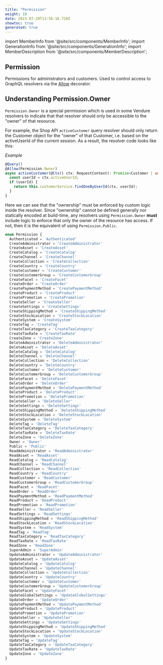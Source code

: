 ```yaml
---
title: "Permission"
weight: 10
date: 2023-07-20T13:56:16.728Z
showtoc: true
generated: true
---
```

<!-- This file was generated from the Vendure source. Do not modify. Instead, re-run the "docs:build" script -->
import MemberInfo from '@site/src/components/MemberInfo';
import GenerationInfo from '@site/src/components/GenerationInfo';
import MemberDescription from '@site/src/components/MemberDescription';


## Permission

<GenerationInfo sourceFile="packages/common/src/generated-types.ts" sourceLine="4197" packageName="@vendure/common" />

Permissions for administrators and customers. Used to control access to
GraphQL resolvers via the <a href='/typescript-api/request/allow-decorator#allow'>Allow</a> decorator.

## Understanding Permission.Owner

`Permission.Owner` is a special permission which is used in some Vendure resolvers to indicate that that resolver should only
be accessible to the "owner" of that resource.

For example, the Shop API `activeCustomer` query resolver should only return the Customer object for the "owner" of that Customer, i.e.
based on the activeUserId of the current session. As a result, the resolver code looks like this:

*Example*

```TypeScript
@Query()
@Allow(Permission.Owner)
async activeCustomer(@Ctx() ctx: RequestContext): Promise<Customer | undefined> {
  const userId = ctx.activeUserId;
  if (userId) {
    return this.customerService.findOneByUserId(ctx, userId);
  }
}
```

Here we can see that the "ownership" must be enforced by custom logic inside the resolver. Since "ownership" cannot be defined generally
nor statically encoded at build-time, any resolvers using `Permission.Owner` **must** include logic to enforce that only the owner
of the resource has access. If not, then it is the equivalent of using `Permission.Public`.

```ts title="Signature"
enum Permission {
  Authenticated = 'Authenticated'
  CreateAdministrator = 'CreateAdministrator'
  CreateAsset = 'CreateAsset'
  CreateCatalog = 'CreateCatalog'
  CreateChannel = 'CreateChannel'
  CreateCollection = 'CreateCollection'
  CreateCountry = 'CreateCountry'
  CreateCustomer = 'CreateCustomer'
  CreateCustomerGroup = 'CreateCustomerGroup'
  CreateFacet = 'CreateFacet'
  CreateOrder = 'CreateOrder'
  CreatePaymentMethod = 'CreatePaymentMethod'
  CreateProduct = 'CreateProduct'
  CreatePromotion = 'CreatePromotion'
  CreateSeller = 'CreateSeller'
  CreateSettings = 'CreateSettings'
  CreateShippingMethod = 'CreateShippingMethod'
  CreateStockLocation = 'CreateStockLocation'
  CreateSystem = 'CreateSystem'
  CreateTag = 'CreateTag'
  CreateTaxCategory = 'CreateTaxCategory'
  CreateTaxRate = 'CreateTaxRate'
  CreateZone = 'CreateZone'
  DeleteAdministrator = 'DeleteAdministrator'
  DeleteAsset = 'DeleteAsset'
  DeleteCatalog = 'DeleteCatalog'
  DeleteChannel = 'DeleteChannel'
  DeleteCollection = 'DeleteCollection'
  DeleteCountry = 'DeleteCountry'
  DeleteCustomer = 'DeleteCustomer'
  DeleteCustomerGroup = 'DeleteCustomerGroup'
  DeleteFacet = 'DeleteFacet'
  DeleteOrder = 'DeleteOrder'
  DeletePaymentMethod = 'DeletePaymentMethod'
  DeleteProduct = 'DeleteProduct'
  DeletePromotion = 'DeletePromotion'
  DeleteSeller = 'DeleteSeller'
  DeleteSettings = 'DeleteSettings'
  DeleteShippingMethod = 'DeleteShippingMethod'
  DeleteStockLocation = 'DeleteStockLocation'
  DeleteSystem = 'DeleteSystem'
  DeleteTag = 'DeleteTag'
  DeleteTaxCategory = 'DeleteTaxCategory'
  DeleteTaxRate = 'DeleteTaxRate'
  DeleteZone = 'DeleteZone'
  Owner = 'Owner'
  Public = 'Public'
  ReadAdministrator = 'ReadAdministrator'
  ReadAsset = 'ReadAsset'
  ReadCatalog = 'ReadCatalog'
  ReadChannel = 'ReadChannel'
  ReadCollection = 'ReadCollection'
  ReadCountry = 'ReadCountry'
  ReadCustomer = 'ReadCustomer'
  ReadCustomerGroup = 'ReadCustomerGroup'
  ReadFacet = 'ReadFacet'
  ReadOrder = 'ReadOrder'
  ReadPaymentMethod = 'ReadPaymentMethod'
  ReadProduct = 'ReadProduct'
  ReadPromotion = 'ReadPromotion'
  ReadSeller = 'ReadSeller'
  ReadSettings = 'ReadSettings'
  ReadShippingMethod = 'ReadShippingMethod'
  ReadStockLocation = 'ReadStockLocation'
  ReadSystem = 'ReadSystem'
  ReadTag = 'ReadTag'
  ReadTaxCategory = 'ReadTaxCategory'
  ReadTaxRate = 'ReadTaxRate'
  ReadZone = 'ReadZone'
  SuperAdmin = 'SuperAdmin'
  UpdateAdministrator = 'UpdateAdministrator'
  UpdateAsset = 'UpdateAsset'
  UpdateCatalog = 'UpdateCatalog'
  UpdateChannel = 'UpdateChannel'
  UpdateCollection = 'UpdateCollection'
  UpdateCountry = 'UpdateCountry'
  UpdateCustomer = 'UpdateCustomer'
  UpdateCustomerGroup = 'UpdateCustomerGroup'
  UpdateFacet = 'UpdateFacet'
  UpdateGlobalSettings = 'UpdateGlobalSettings'
  UpdateOrder = 'UpdateOrder'
  UpdatePaymentMethod = 'UpdatePaymentMethod'
  UpdateProduct = 'UpdateProduct'
  UpdatePromotion = 'UpdatePromotion'
  UpdateSeller = 'UpdateSeller'
  UpdateSettings = 'UpdateSettings'
  UpdateShippingMethod = 'UpdateShippingMethod'
  UpdateStockLocation = 'UpdateStockLocation'
  UpdateSystem = 'UpdateSystem'
  UpdateTag = 'UpdateTag'
  UpdateTaxCategory = 'UpdateTaxCategory'
  UpdateTaxRate = 'UpdateTaxRate'
  UpdateZone = 'UpdateZone'
}
```
